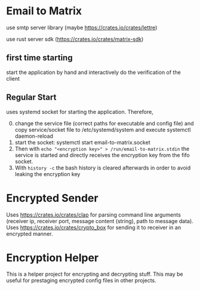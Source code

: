 # Email to Matrix

use smtp server library (maybe https://crates.io/crates/lettre)

use rust server sdk (https://crates.io/crates/matrix-sdk)

## first time starting

start the application by hand and interactively do the verification of the client

## Regular Start

uses systemd socket for starting the application. Therefore, 

0. change the service file (correct paths for executable and config file) and copy service/socket file to /etc/systemd/system and execute systemctl daemon-reload
1. start the socket: systemctl start email-to-matrix.socket
2. Then with ```echo "<encryption key>" > /run/email-to-matrix.stdin``` the service is started and directly receives the encryption key from the fifo socket.
3. With ```history -c``` the bash history is cleared afterwards in order to avoid leaking the encryption key

# Encrypted Sender

Uses https://crates.io/crates/clap for parsing command line arguments (receiver ip, receiver port, message content (string), path to message data). Uses https://crates.io/crates/crypto_box for sending it to receiver in an encrypted manner.

# Encryption Helper

This is a helper project for encrypting and decrypting stuff. This may be useful for prestaging encrypted config files in other projects.

